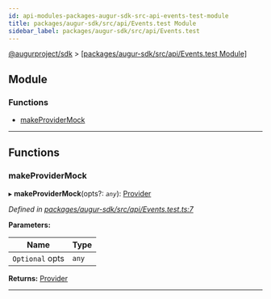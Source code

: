 ```yaml
---
id: api-modules-packages-augur-sdk-src-api-events-test-module
title: packages/augur-sdk/src/api/Events.test Module
sidebar_label: packages/augur-sdk/src/api/Events.test
---
```


[@augurproject/sdk](api-readme.md) > [[packages/augur-sdk/src/api/Events.test Module]](api-modules-packages-augur-sdk-src-api-events-test-module.md)

## Module

### Functions

* [makeProviderMock](api-modules-packages-augur-sdk-src-api-events-test-module.md#makeprovidermock)

---

## Functions

<a id="makeprovidermock"></a>

###  makeProviderMock

▸ **makeProviderMock**(opts?: *`any`*): [Provider](api-interfaces-packages-augur-sdk-src-ethereum-provider-provider.md)

*Defined in [packages/augur-sdk/src/api/Events.test.ts:7](https://github.com/AugurProject/augur/blob/0ea8996003/packages/augur-sdk/src/api/Events.test.ts#L7)*

**Parameters:**

| Name | Type |
| ------ | ------ |
| `Optional` opts | `any` |

**Returns:** [Provider](api-interfaces-packages-augur-sdk-src-ethereum-provider-provider.md)

___

